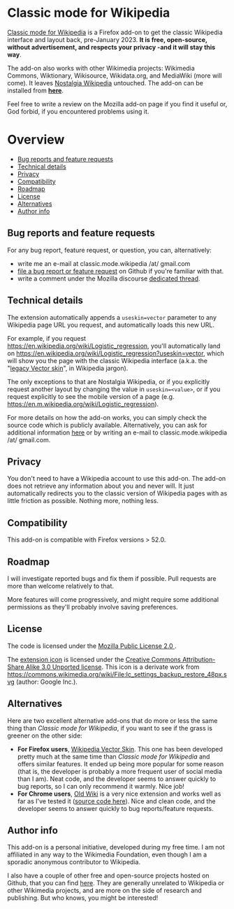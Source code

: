 # Classic mode for Wikipedia
<a href="https://addons.mozilla.org/firefox/addon/classic-wikipedia/">Classic mode for Wikipedia</a> is a Firefox add-on to get the classic Wikipedia interface and layout back, pre-January 2023. **It is free, open-source, without advertisement, and respects your privacy -and it will stay this way**. 

The add-on also works with other Wikimedia projects: Wikimedia Commons, Wiktionary, Wikisource, Wikidata.org, and MediaWiki (more will come). It leaves <a href="https://nostalgia.wikipedia.org">Nostalgia Wikipedia</a> untouched. The add-on can be installed from  **<a href="https://addons.mozilla.org/firefox/addon/classic-wikipedia/">here</a>**. 

Feel free to write a review on the Mozilla add-on page if you find it useful or, God forbid, if you encountered problems using it.

# Overview
* [Bug reports and feature requests](#bug-reports-and-feature-requests)
* [Technical details](#technical-details)
* [Privacy](#privacy)
* [Compatibility](#compatibility)
* [Roadmap](#roadmap)
* [License](#license)
* [Alternatives](#alternatives)
* [Author info](#author-info)
## Bug reports and feature requests
For any bug report, feature request, or question, you can, alternatively:
- write me an e-mail at classic.mode.wikipedia /at/ gmail.com 
- <a href="https://github.com/jeanbaptisteb/classic_Wikipedia/issues">file a bug report or feature request</a> on Github if you're familiar with that. 
- write a comment under the Mozilla discourse <a href="https://discourse.mozilla.org/t/support-classic-mode-for-wikipedia/110245/2">dedicated thread</a>.

## Technical details
The extension automatically appends a `useskin=vector` parameter to any Wikipedia page URL you request, and automatically loads this new URL.

For example, if you request https://en.wikipedia.org/wiki/Logistic_regression, you'll automatically land on https://en.wikipedia.org/wiki/Logistic_regression?useskin=vector, which will show you the page with the classic Wikipedia interface (a.k.a. the "[legacy Vector skin](https://www.mediawiki.org/wiki/Skin:Vector)", in Wikipedia jargon). 

 The only exceptions to that are Nostalgia Wikipedia, or if you explicitly request another layout by changing the value in `useskin=<value>`, or if you request explicitly to see the mobile version of a page (e.g. https://en.m.wikipedia.org/wiki/Logistic_regression).

For more details on how the add-on works, you can simply check the source code which is publicly available. Alternatively, you can ask for additional information [here](https://github.com/jeanbaptisteb/classic_Wikipedia/issues) or by writing an e-mail to classic.mode.wikipedia /at/ gmail.com.

## Privacy
You don't need to have a Wikipedia account to use this add-on. The add-on does not retrieve any information about you and never will. It just automatically redirects you to the classic version of Wikipedia pages with as little friction as possible. Nothing more, nothing less. 

## Compatibility
This add-on is compatible with Firefox versions > 52.0.

## Roadmap
I will investigate reported bugs and fix them if possible. Pull requests are more than welcome relatively to that. 

More features will come progressively, and might require some additional permissions as they'll probably involve saving preferences.

## License
The code is licensed under the [ Mozilla Public License 2.0 ](https://www.mozilla.org/en-US/MPL/2.0/).

The [extension icon](https://github.com/jeanbaptisteb/classic_Wikipedia/blob/main/back.svg) is licensed under the [Creative Commons Attribution-Share Alike 3.0 Unported license](https://creativecommons.org/licenses/by-sa/3.0/deed.en). This icon is a derivate work from https://commons.wikimedia.org/wiki/File:Ic_settings_backup_restore_48px.svg (author: Google Inc.).
 

## Alternatives
Here are two excellent alternative add-ons that do more or less the same thing than *Classic mode for Wikipedia*, if you want to see if the grass is greener on the other side:

- **For Firefox users**, [Wikipedia Vector Skin](https://addons.mozilla.org/firefox/addon/wikipedia-vector-skin/). This one has been developed pretty much at the same time than *Classic mode for Wikipedia* and offers similar features. It ended up being more popular for some reason (that is, the developer is probably a more frequent user of social media than I am). Neat code, and the developer seems to answer quickly to bug reports, so I can only recommend it warmly. Nice job!
- **For Chrome users**, [Old Wiki](https://chrome.google.com/webstore/detail/old-wiki/cphagceemhgokfclmbnkpfkmchbfnclb) is a very nice extension and works well as far as I've tested it ([source code here](https://github.com/adlerzei/old-wiki)). Nice and clean code, and the developer seems to answer quickly to bug reports/feature requests.

## Author info


This add-on is a personal initiative, developed during my free time. I am not affiliated in any way to the Wikimedia Foundation, even though I am a sporadic anonymous contributor to Wikipedia.

I also have a couple of other free and open-source projects hosted on Github, that you can find [here](https://github.com/jeanbaptisteb/). They are generally unrelated to Wikipedia or other Wikimedia projects, and are more on the side of research and publishing. But who knows, you might be interested!
